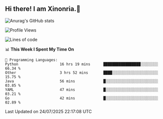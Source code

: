 ## Hi there! I am Xinonria.👋

![Anurag's GitHub stats](https://status-git-main-xinonrias-projects-f26540e3.vercel.app/api?username=xinonria&hide=stars,issues)

<!--START_SECTION:waka-->
![Profile Views](http://img.shields.io/badge/Profile%20Views-0-blue)

![Lines of code](https://img.shields.io/badge/From%20Hello%20World%20I%27ve%20Written-4.0%20million%20lines%20of%20code-blue)

📊 **This Week I Spent My Time On** 

```text
💬 Programming Languages: 
Python                   16 hrs 19 mins      █████████████████░░░░░░░░   66.34 % 
Other                    3 hrs 52 mins       ████░░░░░░░░░░░░░░░░░░░░░   15.75 % 
Java                     56 mins             █░░░░░░░░░░░░░░░░░░░░░░░░   03.85 % 
YAML                     47 mins             █░░░░░░░░░░░░░░░░░░░░░░░░   03.21 % 
Go                       42 mins             █░░░░░░░░░░░░░░░░░░░░░░░░   02.89 % 
```


 Last Updated on 24/07/2025 22:17:08 UTC
<!--END_SECTION:waka-->

<!--
**xinonria/xinonria** is a ✨ _special_ ✨ repository because its `README.md` (this file) appears on your GitHub profile.

Here are some ideas to get you started:

- 🔭 I’m currently working on ...
- 🌱 I’m currently learning ...
- 👯 I’m looking to collaborate on ...
- 🤔 I’m looking for help with ...
- 💬 Ask me about ...
- 📫 How to reach me: ...
- 😄 Pronouns: ...
- ⚡ Fun fact: ...
-->
